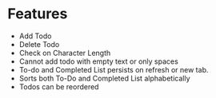# Features

 - Add Todo
 - Delete Todo
 - Check on Character Length
 - Cannot add todo with empty text or only spaces
 - To-do and Completed List persists on refresh or new tab.
 - Sorts both To-Do and Completed List alphabetically
 - Todos can be reordered





